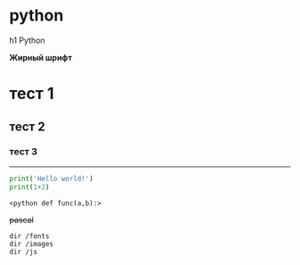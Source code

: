 # python
h1 Python

**Жирный шрифт**

# тест 1
## тест 2
### тест 3
***
```python
print('Hello world!')
print(1+2)
```
```<python def func(a,b):>```

~~pascal~~

    dir /fonts
    dir /images
    dir /js
